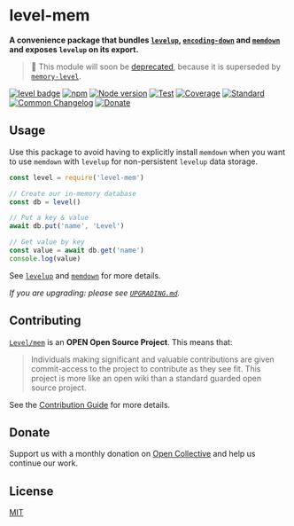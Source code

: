 # level-mem

**A convenience package that bundles [`levelup`](https://github.com/Level/levelup), [`encoding-down`](https://github.com/Level/encoding-down) and [`memdown`](https://github.com/Level/memdown) and exposes `levelup` on its export.**

> :pushpin: This module will soon be [deprecated](https://github.com/Level/community/issues/113), because it is superseded by [`memory-level`](https://github.com/Level/memory-level).

[![level badge][level-badge]](https://github.com/Level/awesome)
[![npm](https://img.shields.io/npm/v/level-mem.svg)](https://www.npmjs.com/package/level-mem)
[![Node version](https://img.shields.io/node/v/level-mem.svg)](https://www.npmjs.com/package/level-mem)
[![Test](https://img.shields.io/github/workflow/status/Level/mem/Test?label=test)](https://github.com/Level/mem/actions/workflows/test.yml)
[![Coverage](https://img.shields.io/codecov/c/github/Level/mem?label=&logo=codecov&logoColor=fff)](https://codecov.io/gh/Level/mem)
[![Standard](https://img.shields.io/badge/standard-informational?logo=javascript&logoColor=fff)](https://standardjs.com)
[![Common Changelog](https://common-changelog.org/badge.svg)](https://common-changelog.org)
[![Donate](https://img.shields.io/badge/donate-orange?logo=open-collective&logoColor=fff)](https://opencollective.com/level)

## Usage

Use this package to avoid having to explicitly install `memdown` when you want to use `memdown` with `levelup` for non-persistent `levelup` data storage.

```js
const level = require('level-mem')

// Create our in-memory database
const db = level()

// Put a key & value
await db.put('name', 'Level')

// Get value by key
const value = await db.get('name')
console.log(value)
```

See [`levelup`](https://github.com/Level/levelup) and [`memdown`](https://github.com/Level/memdown) for more details.

_If you are upgrading: please see [`UPGRADING.md`](UPGRADING.md)._

## Contributing

[`Level/mem`](https://github.com/Level/mem) is an **OPEN Open Source Project**. This means that:

> Individuals making significant and valuable contributions are given commit-access to the project to contribute as they see fit. This project is more like an open wiki than a standard guarded open source project.

See the [Contribution Guide](https://github.com/Level/community/blob/master/CONTRIBUTING.md) for more details.

## Donate

Support us with a monthly donation on [Open Collective](https://opencollective.com/level) and help us continue our work.

## License

[MIT](LICENSE)

[level-badge]: https://leveljs.org/img/badge.svg
